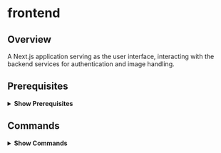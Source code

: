 # frontend

## Overview

A Next.js application serving as the user interface, interacting with the backend services for authentication and image handling.

## Prerequisites

<details><summary><b>Show Prerequisites</b></summary>

- Docker (for containerization)
- Node.js (for development)

### Template

Nim is a free and open-source personal website template built with Next.js 15, React 19, Tailwind CSS v4, and Motion.
Live demo: [https://nim-fawn.vercel.app](https://nim-fawn.vercel.app)

### Getting Started

For detailed setup instructions, refer to the https://github.com/ibelick/nim/blob/main/README.md

```bash
git clone https://github.com/ibelick/nim.git
cd nim
npm install
npm run dev
```

Open [http://localhost:3000](http://localhost:3000) with your browser to see the result.

</details>

## Commands

<details><summary><b>Show Commands</b></summary>

### Setup

- Run the backend db (mongodb)
- Run the backend and auth services

### Build the image:

- Open a terminal in the frontend directory and run:

  ```sh
  docker build -t frontend .
  ```

- Run the container:

  ```sh
  docker run -d -p 3000:3000 frontend
  ```

</details>
